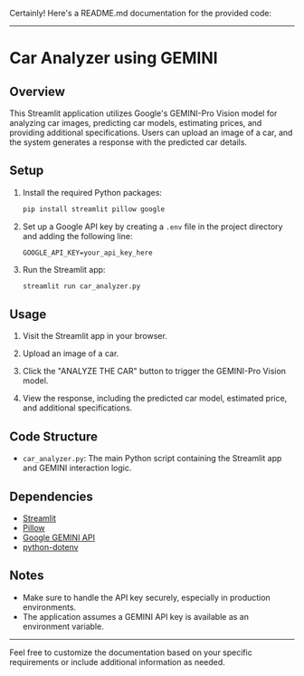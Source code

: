 Certainly! Here's a README.md documentation for the provided code:

---

# Car Analyzer using GEMINI

## Overview

This Streamlit application utilizes Google's GEMINI-Pro Vision model for analyzing car images, predicting car models, estimating prices, and providing additional specifications. Users can upload an image of a car, and the system generates a response with the predicted car details.

## Setup

1. Install the required Python packages:
   ```bash
   pip install streamlit pillow google
   ```

2. Set up a Google API key by creating a `.env` file in the project directory and adding the following line:
   ```env
   GOOGLE_API_KEY=your_api_key_here
   ```

3. Run the Streamlit app:
   ```bash
   streamlit run car_analyzer.py
   ```

## Usage

1. Visit the Streamlit app in your browser.

2. Upload an image of a car.

3. Click the "ANALYZE THE CAR" button to trigger the GEMINI-Pro Vision model.

4. View the response, including the predicted car model, estimated price, and additional specifications.

## Code Structure

- `car_analyzer.py`: The main Python script containing the Streamlit app and GEMINI interaction logic.
  
## Dependencies

- [Streamlit](https://streamlit.io/)
- [Pillow](https://pillow.readthedocs.io/en/stable/)
- [Google GEMINI API](https://github.com/google/gemini)
- [python-dotenv](https://github.com/theskumar/python-dotenv)

## Notes

- Make sure to handle the API key securely, especially in production environments.
- The application assumes a GEMINI API key is available as an environment variable.

---

Feel free to customize the documentation based on your specific requirements or include additional information as needed.